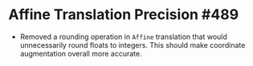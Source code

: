 # Affine Translation Precision #489

* Removed a rounding operation in `Affine` translation that would unnecessarily
  round floats to integers. This should make coordinate augmentation overall
  more accurate.
